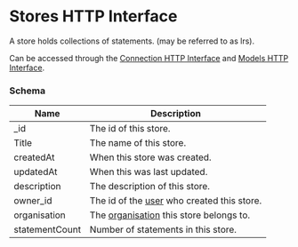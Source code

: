 ---
---

# Stores HTTP Interface

A store holds collections of statements. (may be referred to as lrs).

Can be accessed through the [Connection HTTP Interface](../http-connection) and [Models HTTP Interface](../http-models).

### Schema

Name | Description
--- | ---
_id | The id of this store.
Title | The name of this store.
createdAt | When this store was created.
updatedAt | When this was last updated.
description | The description of this store. 
owner_id | The id of the [user](../http-users#schema) who created this store.
organisation | The [organisation](../http-organisations#schema) this store belongs to.
statementCount | Number of statements in this store.
